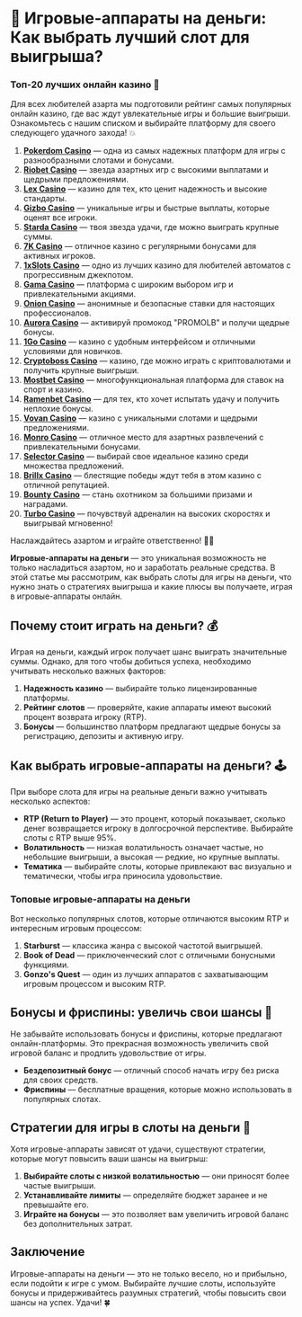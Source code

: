 # 🎰 Игровые-аппараты на деньги: Как выбрать лучший слот для выигрыша?
### Топ-20 лучших онлайн казино 🎰

Для всех любителей азарта мы подготовили рейтинг самых популярных онлайн казино, где вас ждут увлекательные игры и большие выигрыши. Ознакомьтесь с нашим списком и выбирайте платформу для своего следующего удачного захода! 💥

1. **[Pokerdom Casino](https://brandplay.link/Bxg7SC7H)** — одна из самых надежных платформ для игры с разнообразными слотами и бонусами.
2. **[Riobet Casino](https://brandplay.link/dtx89f2L)** — звезда азартных игр с высокими выплатами и щедрыми предложениями.
3. **[Lex Casino](https://brandplay.link/2HFTmBc8)** — казино для тех, кто ценит надежность и высокие стандарты.
4. **[Gizbo Casino](https://gizbo-tea02.com/c8e962e89)** — уникальные игры и быстрые выплаты, которые оценят все игроки.
5. **[Starda Casino](https://brandplay.link/cpFQbWKn)** — твоя звезда удачи, где можно выиграть крупные суммы.
6. **[7K Casino](https://brandplay.link/dd46bNgD)** — отличное казино с регулярными бонусами для активных игроков.
7. **[1xSlots Casino](https://brandplay.link/R4xfxqdm)** — одно из лучших казино для любителей автоматов с прогрессивным джекпотом.
8. **[Gama Casino](https://brandplay.link/zrZpLFTP)** — платформа с широким выбором игр и привлекательными акциями.
9. **[Onion Casino](https://obclk001-2d.top/click?offer_id=986&partner_id=10542&landing_id=1798&utm_medium=affiliate&sub_1=oncasino3)** — анонимные и безопасные ставки для настоящих профессионалов.
10. **[Aurora Casino](https://10trafic-stat2.com/click/668546566bcc6313411604c7/6766/15114/subaccount?promocode=PROMOLB)** — активируй промокод "PROMOLB" и получи щедрые бонусы.
11. **[1Go Casino](https://1go-ircp01.com/ce015f410)** — казино с удобным интерфейсом и отличными условиями для новичков.
12. **[Cryptoboss Casino](https://cryptobossc.online/d847bcfa9)** — казино, где можно играть с криптовалютами и получить крупные выигрыши.
13. **[Mostbet Casino](https://ktbtis024ifqfn0mst.com/beQs)** — многофункциональная платформа для ставок на спорт и казино.
14. **[Ramenbet Casino](https://get.saltyram.com/ru/registration?apkpop=0&partner=p24970p3296034p5526)** — для тех, кто хочет испытать удачу и получить неплохие бонусы.
15. **[Vovan Casino](https://vovan.site/d2375cf9b)** — казино с уникальными слотами и щедрыми предложениями.
16. **[Monro Casino](https://mnr-ircp01.com/c3ce72a2c)** — отличное место для азартных развлечений с привлекательными бонусами.
17. **[Selector Casino](https://gosel.pl/SELVK)** — выбирай свое идеальное казино среди множества предложений.
18. **[Brillx Casino](https://brillx.pub/BRIVK)** — блестящие победы ждут тебя в этом казино с отличной репутацией.
19. **[Bounty Casino](https://bounty-casino.de/BOVK)** — стань охотником за большими призами и наградами.
20. **[Turbo Casino](https://turbo-casino.pro/TURVK)** — почувствуй адреналин на высоких скоростях и выигрывай мгновенно!

Наслаждайтесь азартом и играйте ответственно! 🎲🍀

**Игровые-аппараты на деньги** — это уникальная возможность не только насладиться азартом, но и заработать реальные средства. В этой статье мы рассмотрим, как выбрать слоты для игры на деньги, что нужно знать о стратегиях выигрыша и какие плюсы вы получаете, играя в игровые-аппараты онлайн.

## Почему стоит играть на деньги? 💰

Играя на деньги, каждый игрок получает шанс выиграть значительные суммы. Однако, для того чтобы добиться успеха, необходимо учитывать несколько важных факторов:

1. **Надежность казино** — выбирайте только лицензированные платформы.
2. **Рейтинг слотов** — проверяйте, какие аппараты имеют высокий процент возврата игроку (RTP).
3. **Бонусы** — большинство платформ предлагают щедрые бонусы за регистрацию, депозиты и активную игру.

## Как выбрать игровые-аппараты на деньги? 🕹️

При выборе слота для игры на реальные деньги важно учитывать несколько аспектов:

- **RTP (Return to Player)** — это процент, который показывает, сколько денег возвращается игроку в долгосрочной перспективе. Выбирайте слоты с RTP выше 95%.
- **Волатильность** — низкая волатильность означает частые, но небольшие выигрыши, а высокая — редкие, но крупные выплаты.
- **Тематика** — выбирайте слоты, которые привлекают вас визуально и тематически, чтобы игра приносила удовольствие.

### Топовые игровые-аппараты на деньги

Вот несколько популярных слотов, которые отличаются высоким RTP и интересным игровым процессом:

1. **Starburst** — классика жанра с высокой частотой выигрышей.
2. **Book of Dead** — приключенческий слот с отличными бонусными функциями.
3. **Gonzo's Quest** — один из лучших аппаратов с захватывающим игровым процессом и высоким RTP.

## Бонусы и фриспины: увеличь свои шансы 🎁

Не забывайте использовать бонусы и фриспины, которые предлагают онлайн-платформы. Это прекрасная возможность увеличить свой игровой баланс и продлить удовольствие от игры.

- **Бездепозитный бонус** — отличный способ начать игру без риска для своих средств.
- **Фриспины** — бесплатные вращения, которые можно использовать в популярных слотах.

## Стратегии для игры в слоты на деньги 🧠

Хотя игровые-аппараты зависят от удачи, существуют стратегии, которые могут повысить ваши шансы на выигрыш:

1. **Выбирайте слоты с низкой волатильностью** — они приносят более частые выигрыши.
2. **Устанавливайте лимиты** — определяйте бюджет заранее и не превышайте его.
3. **Играйте на бонусы** — это позволяет вам увеличить игровой баланс без дополнительных затрат.

## Заключение

Игровые-аппараты на деньги — это не только весело, но и прибыльно, если подойти к игре с умом. Выбирайте лучшие слоты, используйте бонусы и придерживайтесь разумных стратегий, чтобы повысить свои шансы на успех. Удачи! 🍀
